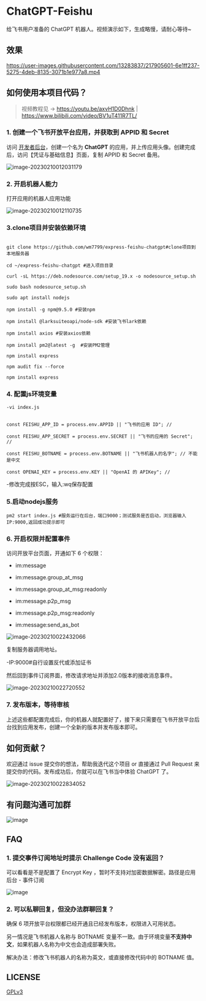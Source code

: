 # ChatGPT-Feishu

给飞书用户准备的 ChatGPT 机器人。视频演示如下，生成略慢，请耐心等待~

## 效果

https://user-images.githubusercontent.com/13283837/217905601-6e1ff237-5275-4deb-8135-3071b1e977a8.mp4

## 如何使用本项目代码？

> 视频教程见 -> https://youtu.be/axvH1D0Dhnk | https://www.bilibili.com/video/BV1uT411R7TL/

### 1. 创建一个飞书开放平台应用，并获取到 APPID 和 Secret

访问 [开发者后台](https://open.feishu.cn/app?lang=zh-CN)，创建一个名为 **ChatGPT** 的应用，并上传应用头像。创建完成后，访问【凭证与基础信息】页面，复制 APPID 和 Secret 备用。

![image-20230210012031179](https://postimg.aliavv.com/picgo/202302100120339.png)

### 2. 开启机器人能力

打开应用的机器人应用功能

![image-20230210012110735](https://postimg.aliavv.com/picgo/202302100121008.png)

### 3.clone项目并安装依赖环境

```

git clone https://github.com/wm7799/express-feishu-chatgpt#clone项目到本地服务器

cd ~/express-feishu-chatgpt #进入项目目录

curl -sL https://deb.nodesource.com/setup_19.x -o nodesource_setup.sh

sudo bash nodesource_setup.sh

sudo apt install nodejs

npm install -g npm@9.5.0 #安装npm

npm install @larksuiteoapi/node-sdk #安装飞书lark依赖

npm install axios #安装axios依赖

npm install pm2@latest -g  #安装PM2管理

npm install express 

npm audit fix --force

npm install express

```

### 4. 配置js环境变量

`-vi index.js`

```

const FEISHU_APP_ID = process.env.APPID || "飞书的应用 ID"; // 

const FEISHU_APP_SECRET = process.env.SECRET || "飞书的应用的 Secret"; // 

const FEISHU_BOTNAME = process.env.BOTNAME || "飞书机器人的名字"; // 不能是中文

const OPENAI_KEY = process.env.KEY || "OpenAI 的 APIKey"; // 

```

-修改完成按ESC，输入:wq保存配置

### 5.启动nodejs服务

`pm2 start index.js #服务运行在后台，端口9000；测试服务是否启动，浏览器输入IP:9000,返回成功提示即可`

### 6. 开启权限并配置事件

访问开放平台页面，开通如下 6 个权限：

- im:message

- im:message.group_at_msg

- im:message.group_at_msg:readonly

- im:message.p2p_msg

- im:message.p2p_msg:readonly

- im:message:send_as_bot

![image-20230210022432066](https://postimg.aliavv.com/picgo/202302100224325.png)

复制服务器调用地址。

-IP:9000#自行设置反代或添加证书

然后回到事件订阅界面，修改请求地址并添加2.0版本的接收消息事件。

![image-20230210022720552](https://postimg.aliavv.com/picgo/202302100227786.png)

### 7. 发布版本，等待审核

上述这些都配置完成后，你的机器人就配置好了，接下来只需要在飞书开放平台后台找到应用发布，创建一个全新的版本并发布版本即可。

## 如何贡献？

欢迎通过 issue 提交你的想法，帮助我迭代这个项目 or 直接通过 Pull Request 来提交你的代码。发布成功后，你就可以在飞书当中体验 ChatGPT 了。

![image-20230210022834052](https://postimg.aliavv.com/picgo/202302100228159.png)

## 有问题沟通可加群

![image](https://user-images.githubusercontent.com/13283837/218001986-2b79cc73-52c9-43db-b07e-bf78cc0cedab.png)

## FAQ

### 1. 提交事件订阅地址时提示 Challenge Code 没有返回？

可以看看是不是配置了 Encrypt Key ，暂时不支持对加密数据解密。路径是应用后台 - 事件订阅

![image](https://user-images.githubusercontent.com/13283837/218002249-362a40ab-3f5d-493b-80ec-a2b0efa2b5c9.png)

### 2. 可以私聊回复，但没办法群聊回复？

确保 6 项开放平台权限都已经开通且已经发布版本，权限进入可用状态。

另一情况是飞书机器人名称与 BOTNAME 变量不一致。由于环境变量**不支持中文**，如果机器人名称为中文也会造成部署失败。

解决办法：修改飞书机器人的名称为英文，或直接修改代码中的 BOTNAME 值。

## LICENSE

[GPLv3](LICENSE)

